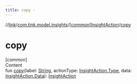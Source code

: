 ```yaml
---
title: copy -
---
```

//[link](../../index.md)/[com.tink.model.insights](../index.md)/[[common]InsightAction](index.md)/[copy](copy.md)



# copy  
[common]  
Content  
fun [copy](copy.md)(label: [String](https://kotlinlang.org/api/latest/jvm/stdlib/kotlin/-string/index.html), actionType: [InsightAction.Type](-type/index.md), data: [InsightAction.Data](-data/index.md)): [InsightAction](index.md)  



